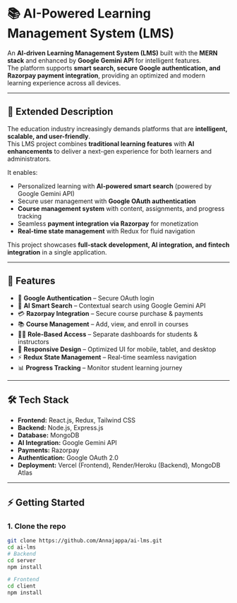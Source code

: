 # 📚 AI-Powered Learning Management System (LMS)

An **AI-driven Learning Management System (LMS)** built with the **MERN stack** and enhanced by **Google Gemini API** for intelligent features.  
The platform supports **smart search, secure Google authentication, and Razorpay payment integration**, providing an optimized and modern learning experience across all devices.  

---

## 📝 Extended Description

The education industry increasingly demands platforms that are **intelligent, scalable, and user-friendly**.  
This LMS project combines **traditional learning features** with **AI enhancements** to deliver a next-gen experience for both learners and administrators.  

It enables:
- Personalized learning with **AI-powered smart search** (powered by Google Gemini API)  
- Secure user management with **Google OAuth authentication**  
- **Course management system** with content, assignments, and progress tracking  
- Seamless **payment integration via Razorpay** for monetization  
- **Real-time state management** with Redux for fluid navigation  

This project showcases **full-stack development, AI integration, and fintech integration** in a single application.  

---

## 🚀 Features
- 🔑 **Google Authentication** – Secure OAuth login  
- 🤖 **AI Smart Search** – Contextual search using Google Gemini API  
- 💳 **Razorpay Integration** – Secure course purchase & payments  
- 📚 **Course Management** – Add, view, and enroll in courses  
- 🧑‍🏫 **Role-Based Access** – Separate dashboards for students & instructors  
- 📱 **Responsive Design** – Optimized UI for mobile, tablet, and desktop  
- ⚡ **Redux State Management** – Real-time seamless navigation  
- 📊 **Progress Tracking** – Monitor student learning journey  

---

## 🛠️ Tech Stack
- **Frontend:** React.js, Redux, Tailwind CSS  
- **Backend:** Node.js, Express.js  
- **Database:** MongoDB  
- **AI Integration:** Google Gemini API  
- **Payments:** Razorpay  
- **Authentication:** Google OAuth 2.0  
- **Deployment:** Vercel (Frontend), Render/Heroku (Backend), MongoDB Atlas  

---

## ⚡ Getting Started

### 1. Clone the repo
```bash
git clone https://github.com/Annajappa/ai-lms.git
cd ai-lms
# Backend
cd server
npm install

# Frontend
cd client
npm install
